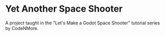 # Yet Another Space Shooter
A project taught in the "Let's Make a Godot Space Shooter" tutorial series by CodeNMore.